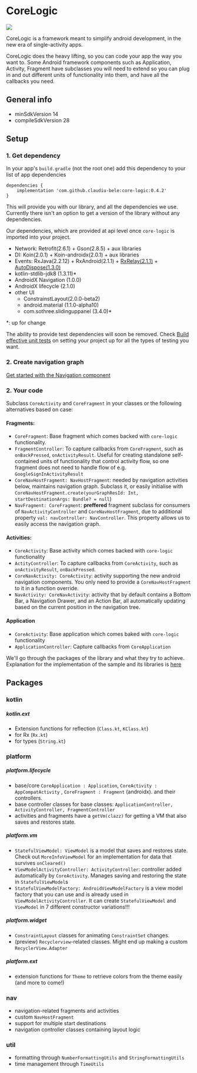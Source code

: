 # CoreLogic

[![](https://jitpack.io/v/claudiu-bele/core-logic.svg)](https://jitpack.io/#claudiu-bele/core-logic)


CoreLogic is a framework meant to simplify android development, in the new era of single-activity apps.

CoreLogic does the heavy lifting, so you can code your app the way you want to.
Some Android framework components such as Application, Activity, Fragment have subclasses you will need to extend so you can plug in and out different units of functionality into them, and have all the callbacks you need.


## General info
- minSdkVersion 14
- compileSdkVersion 28

## Setup

### 1. Get dependency

In your app's `build.gradle` (not the root one) add this dependency to your list of app dependencies

```
dependencies {
    implementation 'com.github.claudiu-bele:core-logic:0.4.2'
}

```
This will provide you with our library, and all the dependencies we use. Currently there isn't an option to get a version of the library without any dependencies.

Our dependencies, which are provided at api level once `core-logic` is imported into your project.
- Network: Retrofit(2.6.1) + Gson(2.8.5) + aux libraries
- DI: Koin(2.0.1) + Koin-androidx(2.0.1) + aux libraries
- Events: RxJava(2.2.12) + RxAndroid(2.1.1) + [RxRelay(2.1.1)](https://github.com/JakeWharton/RxRelay) + [AutoDispose(1.3.0)](https://github.com/uber/AutoDispose)
- kotlin-stdlib-jdk8 (1.3.11)*
- AndroidX Navigation (1.0.0)
- AndroidX lifecycle (2.1.0)
- other UI
    - ConstrainstLayout(2.0.0-beta2)
    - android.material (1.1.0-alpha10)
    - com.sothree.slidinguppanel (3.4.0)*


*: up for change 

The ability to provide test dependencies will soon be removed. Check [Build effective unit tests](https://developer.android.com/training/testing/unit-testing) on setting your project up for all the types of testing you want.

### 2. Create navigation graph

[Get started with the Navigation component](https://developer.android.com/guide/navigation/navigation-getting-started)

### 2. Your code

Subclass `CoreActivity` and `CoreFragment` in your classes or the following alternatives based on case:
#### Fragments:
- `CoreFragment`: Base fragment which comes backed with `core-logic` functionality.
- `FragmentController`: To capture callbacks from `CoreFragment`, such as `onBackPressed`, `onActivityResult`. Useful for creating standalone self-contained units of functionality that control activity flow, so one fragment does not need to handle flow of e.g. `GoogleSignInActivityResult` 
- `CoreNavHostFragment: NavHostFragment`: needed by navigation activities below, maintains navigation graph. Subclass it, or easily initialise with `CoreNavHostFragment.create(yourGraphResId: Int, startDestinationArgs: Bundle? = null`)
- `NavFragment: CoreFragment`: **preffered** fragment subclass for consumers of `NavActivityController` and `CoreNavHostFragment`, due to additional property `val: navController: NavController`. This property allows us to easily access the navigation graph.

#### Activities:
- `CoreActivity`: Base activity which comes backed with `core-logic` functionality
- `ActityController`: To capture callbacks from `CoreActivity`, such as `onActivityResult`, `onBackPressed`. 
- `CoreNavActivity: CoreActivity`: activity supporting the new android navigation components.
You only need to provide a `CoreNavHostFragment` to it in a function override.
- `NavActivity: CoreNavActivity`: activity that by default contains a Bottom Bar, a Navigation Drawer, and an Action Bar, all automatically updating based on the current position in the navigation tree.

#### Application
- `CoreActivity`: Base application which comes baked with `core-logic` functionality
- `ApplicationController`: Capture callbacks from `CoreApplication`

We'll go through the packages of the library and what they try to achieve. Explanation for the implementation of the sample and its libraries is [here](https://github.com/claudiu-bele/core-logic/tree/master/app)
## Packages 

### kotlin

##### kotlin.ext
- Extension functions for reflection (`Class.kt`, `KClass.kt`)
- for Rx (`Rx.kt`)
- for types (`String.kt`)

### platform

##### platform.lifecycle
- base/core `CoreApplication : Application`, `CoreActivity : AppCompatActivity` , `CoreFragment : Fragment` (androidx).
and their controllers.
- base controller classes for base classes: `ApplicationController, ActivityController, FragmentController`
- activities and fragments have a `getVm(clazz)` for getting a VM that also saves and restores state.

##### platform.vm
- `StatefulViewModel: ViewModel` is a model that saves and restores state. Check out `MoreInfoViewModel` for an implementation for data that survives `onCleared()`
- `ViewModelActivityController: ActivityController`: controller added automatically by `CoreActivity`. Manages saving and restoring the state in `StatefulViewModel`s
- `StatefulViewModelFactory: AndroidViewModelFactory` is a view model factory that you can use and is already used in `ViewModelActivityController`. It can create `StatefulViewModel` and `ViewModel` in 7 different constructor variations!!!

##### platform.widget
- `ConstraintLayout` classes for animating `ConstraintSet` changes.
- (preview) `Recyclerview`-related classes. Might end up making a custom `RecyclerView.Adapter`

##### platform.ext
- extension functions for `Theme` to retrieve colors from the theme easily (and more to come!)

### nav
- navigation-related fragments and activities
- custom `NavHostFragment`
- support for multiple start destinations
- navigation controller classes containing layout logic

### util
- formatting through `NumberFormattingUtils` and `StringFormattingUtils`
- time management through `TimeUtils`
